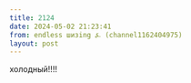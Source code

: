 ```yaml
---
title: 2124
date: 2024-05-02 21:23:41
from: endless шизing ⍼ (channel1162404975)
layout: post
---
```


холодный!!!!
